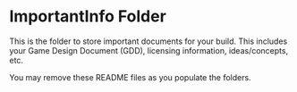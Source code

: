 # ImportantInfo Folder 

This is the folder to store important documents for your build. This includes your Game Design Document (GDD), licensing information, ideas/concepts, etc.

You may remove these README files as you populate the folders.